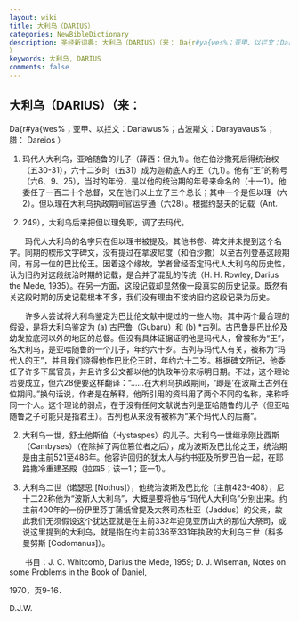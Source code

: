 ```yaml
---
layout: wiki
title: 大利乌（DARIUS）
categories: NewBibleDictionary
description: 圣经新词典: 大利乌（DARIUS）（来： Da{r#ya{wes%；亚甲、以拦文：Dariawus%；古波斯文：Darayavaus%；腊： Dareios
）
keywords: 大利乌, DARIUS
comments: false
---
```


## 大利乌（DARIUS）（来：

Da{r#ya{wes%；亚甲、以拦文：Dariawus%；古波斯文：Darayavaus%；腊： Dareios ）

1. 玛代人大利乌，亚哈随鲁的儿子（薛西：但九1）。他在伯沙撒死后得统治权（五30-31），六十二岁时（五31）成为迦勒底人的王（九1）。他有“王”的称号（六6、9、25），当时的年份，是以他的统治期的年号来命名的（十一1）。他委任了一百二十个总督，又在他们以上立了三个总长；其中一个是但以理（六2）。但以理在大利乌执政期间官运亨通（六28）。根据约瑟夫的记载（Ant.

10. 249），大利乌后来把但以理免职，调了去玛代。

 　　玛代人大利乌的名字只在但以理书被提及。其他书卷、碑文并未提到这个名字。同期的楔形文字碑文，没有提过在拿波尼度（和伯沙撒）以至古列登基这段期间，有另一位的巴比伦王。因着这个缘故，学者曾经否定玛代人大利乌的历史性，认为旧约对这段统治时期的记载，是合并了混乱的传统（H. H. Rowley, Darius the Mede, 1935）。在另一方面，这段记载却显然像一段真实的历史记录。既然有关这段时期的历史记载根本不多，我们没有理由不接纳旧约这段记录为历史。

 　　许多人尝试将大利乌鉴定为巴比伦文献中提过的一些人物。其中两个最合理的假设，是将大利乌鉴定为 (a) 古巴鲁（Gubaru）和 (b) *古列。古巴鲁是巴比伦及幼发拉底河以外的地区的总督。但没有具体证据证明他是玛代人，曾被称为“王”，名大利乌，是亚哈随鲁的一个儿子，年约六十岁。古列与玛代人有关，被称为“玛代人的王”，并且我们晓得他作巴比伦王时，年约六十二岁。根据碑文所记，他委任了许多下属官员，并且许多公文都以他的执政年份来标明日期。不过，这个理论若要成立，但六28便要这样翻译：“……在大利乌执政期间，‘即是’在波斯王古列在位期间。”换句话说，作者是在解释，他所引用的资料用了两个不同的名称，来称呼同一个人。这个理论的弱点，在于没有任何文献说古列是亚哈随鲁的儿子（但亚哈随鲁之子可能只是指君王）。古列也从来没有被称为“某个玛代人的后裔”。

2. 大利乌一世，舒土他斯伯（Hystaspes）的儿子。大利乌一世继承刚比西斯（Cambyses）（在除掉了两位篡位者之后），成为波斯及巴比伦之王，统治期是由主前521至486年。他容许回归的犹太人与约书亚及所罗巴伯一起，在耶路撒冷重建圣殿（拉四5；该一1；亚一1）。

3. 大利乌二世（诺瑟思 [Nothus]），他统治波斯及巴比伦（主前423-408），尼十二22称他为“波斯人大利乌”，大概是要将他与“玛代人大利乌”分别出来。约主前400年的一份伊里芬丁蒲纸曾提及大祭司杰杜亚（Jaddus）的父亲，故此我们无须假设这个犹达亚就是在主前332年迎见亚历山大的那位大祭司，或说这里提到的大利乌，就是指在约主前336至331年执政的大利乌三世（科多曼努斯 [Codomanus]）。

　　书目：J. C. Whitcomb, Darius the Mede, 1959; D. J. Wiseman, Notes on some Problems in the Book of Daniel,

1970，页9-16．

D.J.W.








